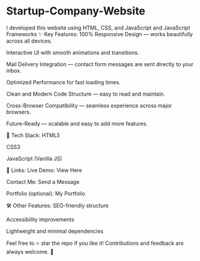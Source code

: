 # Startup-Company-Website
I developed this website using HTML, CSS, and JavaScript and JavaScript Frameworks
✨ Key Features:
100% Responsive Design — works beautifully across all devices.

Interactive UI with smooth animations and transitions.

Mail Delivery Integration — contact form messages are sent directly to your inbox.

Optimized Performance for fast loading times.

Clean and Modern Code Structure — easy to read and maintain.

Cross-Browser Compatibility — seamless experience across major browsers.

Future-Ready — scalable and easy to add more features.

🚀 Tech Stack:
HTML5

CSS3

JavaScript (Vanilla JS)

🔗 Links:
Live Demo: View Here

Contact Me: Send a Message

Portfolio (optional): My Portfolio

🛠 Other Features:
SEO-friendly structure

Accessibility improvements

Lightweight and minimal dependencies

Feel free to ⭐ star the repo if you like it! Contributions and feedback are always welcome. 🙌


